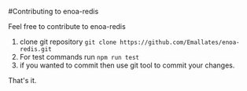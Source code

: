 #Contributing to enoa-redis

Feel free to contribute to enoa-redis



1. clone git repository ``` git clone https://github.com/Emallates/enoa-redis.git ```
2. For test commands run ``` npm run test ```
3. if you wanted to commit then use git tool to commit your changes.

That's it.
